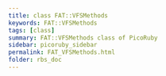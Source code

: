 ```yaml
---
title: class FAT::VFSMethods
keywords: FAT::VFSMethods
tags: [class]
summary: FAT::VFSMethods class of PicoRuby
sidebar: picoruby_sidebar
permalink: FAT_VFSMethods.html
folder: rbs_doc
---
```

